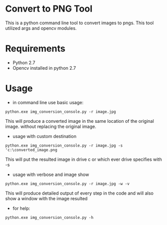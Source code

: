 # Convert to PNG Tool
This is a python command line tool to convert images to pngs. This tool utilized args and opencv modules.

# Requirements
 * Python 2.7
 * Opencv installed in python 2.7

# Usage
 * in command line use basic usage: 

`python.exe img_conversion_console.py -r image.jpg`

This will produce a converted image in the same location of the original image. without replacing the original image.

* usage with custom destination

`python.exe img_conversion_console.py -r image.jpg -s 'c:\converted_image.png`

This will put the resulted image in drive c or which ever drive specifies with -s

* usage with verbose and image show

`python.exe img_conversion_console.py -r image.jpg -w -v`

This will produce detailed output of every step in the code and will also show a window with the image resulted

* for help: 

`python.exe img_conversion_console.py -h`
